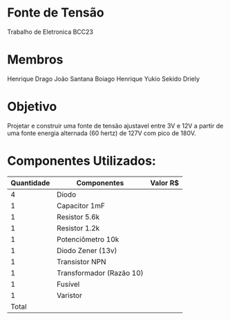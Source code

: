 # Fonte de Tensão
Trabalho de Eletronica BCC23

# Membros
Henrique Drago
João Santana Boiago
Henrique Yukio Sekido
Driely

# Objetivo
Projetar e construir uma fonte de tensão ajustavel entre 3V e 12V a partir de uma fonte energia alternada (60 hertz) de 127V com pico de 180V.

# Componentes Utilizados:
| Quantidade | Componentes              | Valor R$ |
|------------|--------------------------|----------|
| 4          | Diodo                    |  |
| 1          | Capacitor 1mF            |  |
| 1          | Resistor 5.6k            |  |
| 1          | Resistor 1.2k            |  |
| 1          | Potenciômetro  10k       |  |
| 1          | Diodo Zener (13v)        |  |
| 1          | Transistor NPN           |  |
| 1          | Transformador (Razão 10) |  |
| 1          | Fusível                  |  |
| 1          | Varistor                 |  |
| Total      |                          |  |

#


